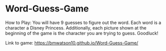 # Word-Guess-Game

How to Play: You will have 9 guesses to figure out the word. Each word is a character a Disney Princess. Additionally, each picture shown at the beginning of the game is the character you are trying to guess. Goodluck!

Link to game: https://bmwatson10.github.io/Word-Guess-Game/
